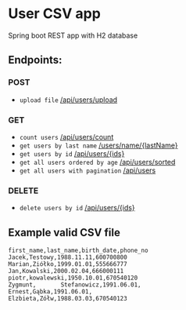 # User CSV app
Spring boot REST app with H2 database

## Endpoints:

### POST
* `upload file` [/api/users/upload](http://localhost:8080/api/v1/users/upload)

### GET
* `count users` [/api/users/count](http://localhost:8080/api/v1/users/count)
* `get users by last name` [/users/name/{lastName}](http://localhost:8080/api/v1//users/name/{lastName})
* `get users by id` [/api/users/{ids}](http://localhost:8080/api/v1/users/{ids})
* `get all users ordered by age` [/api/users/sorted](http://localhost:8080/api/v1/users/sorted)
* `get all users with pagination` [/api/users](http://localhost:8080/api/v1/users)

### DELETE
* `delete users by id` [/api/users/{ids}](http://localhost:8080/api/v1/users/{ids})

## Example valid CSV file

```
first_name,last_name,birth_date,phone_no
Jacek,Testowy,1988.11.11,600700800
Marian,Ziółko,1999.01.01,555666777
Jan,Kowalski,2000.02.04,666000111
piotr,kowalewski,1950.10.01,670540120
Zygmunt,       Stefanowicz,1991.06.01,
Ernest,Gąbka,1991.06.01,
Elzbieta,Zółw,1988.03.03,670540123
```

